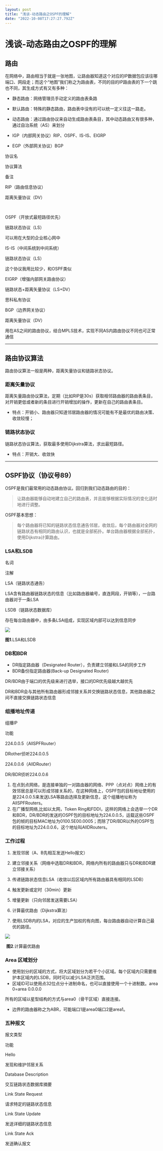```yaml
---
layout: post
title: "浅谈-动态路由之OSPF的理解"
date: "2022-10-08T17:27:27.792Z"
---
```

浅谈-动态路由之OSPF的理解
===============

路由
--

在网络中，路由相当于就是一张地图，让路由器知道这个对应的IP数据包应该往哪端口、网段走；而这个“地图”我们称之为路由表，不同的目的IP路由表的下一个跳也不同，其生成方式有又有多种：

*   静态路由：网络管理员手动定义的路由表条路

*   默认路由：特殊的静态路由，路由表中没有的可以统一定义往这一路走。

*   动态路由：通过路由协议来自动生成路由表条目，其中动态路由又有很多种，通过自治系统（AS）来划分

*   IGP（内部网关协议）RIP、OSPF、IS-IS、EIGRP
*   EGP（外部网关协议）BGP

协议名

协议算法

备注

RIP（路由信息协议）

距离矢量协议（DV）

 

OSPF（开放式最短路径优先）

链路状态协议（LS）

可以用在大型的企业核心网中

IS-IS（中间系统到中间系统）

链路状态协议（LS）

这个协议我用比较少，和OSPF类似

EIGRP（增强内部网关路由协议）

链路状态+距离矢量协议（LS+DV）

思科私有协议

BGP（边界网关协议）

距离矢量协议（DV）

用在AS之间的路由协议，结合MPLS技术，实现不同AS内路由协议不同也可正常通信

* * *

路由协议算法
------

路由协议算法一般是两种，距离矢量协议和链路状态协议。

### 距离矢量协议

距离矢量路由协议算法，定期（比如RIP是30s）获取相邻路由器的路由表条目，对开销更低或者新的条目进行开销增加的操作，更新在自己的路由表条目。

*   特点：开销小、路由器只知道邻居路由器的情况可能有不是最优的路由决策、收敛较慢；

### 链路状态协议

链路状态协议算法，获取最多使用Dijkstra算法，求出最短路径。

*   特点：开销大、收敛快

* * *

OSPF协议（协议号89）
-------------

OSPF是我们最常用的动态路由协议。回归到我们动态路由的目的：

> 让路由器能够自动地建立自己的路由表，并且能够根据实际情况的变化适时地进行调整。

OSPF基本思想：

> 每个路由器将已知的链路状态信息通告邻居，收敛后，每个路由器对全网的链路状态有相同的路由认识，也就是全部拓扑。单台路由器根据全部拓扑，使用Dijkstra计算路由。

### LSA和LSDB

名词

注解

LSA（链路状态通告）

LSA含有路由器链路状态的信息（比如路由器编号，直连网段，开销等），一台路由器对于一条LSA

LSDB（链路状态数据库）

存在每台路由器中，由多条LSA组成，实现区域内部可以达到信息同步

![](https://img2022.cnblogs.com/blog/2928139/202210/2928139-20221008192203012-1324256000.png)

**图1**.LSA和LSDB

### DB和BDR

*   DR指定路由器（Designated Router），负责建立邻接和LSA的同步工作
*   BDR备份指定路由器(Back-up Designated Router)

DR/BDR由于端口的优先级来进行选举，接口的DR优先级越大越优先

DR和BDR会与其他所有路由器形成邻接关系并交换链路状态信息，其他路由器之间不直接交换链路状态信息

### 组播地址传递

组播IP

功能

224.0.0.5（AllSPFRouter）

DRother侦听224.0.0.5

224.0.0.6（AllDRouter）

DR/BDR侦听224.0.0.6

1.  在点到点网络，是连接单独的一对路由器的网络、PPP（点对点）网络上的有效邻居总是可以形成邻接关系的，在这种网络上，OSPF包的目标地址使用的是224.0.0.5来发送LSA等路由选择及更新信息，这个组播地址称为AllSPFRouters。
2.  在广播型网络,比如以太网，Token Ring和FDDI，这样的网络上会选举一个DR和BDR，DR/BDR的发送的OSPF包的目标地址为224.0.0.5，运载这些OSPF包的帧的目标MAC地址为0100.5E00.0005；而除了DR/BDR以外的OSPF包的目标地址为224.0.0.6，这个地址叫AllDRouters。

### 工作过程

1.  发现邻居（A、B先相互发送Hello报文）
2.  建立邻接关系（网络中选取DR和BDR，网络内所有的路由器只与DR和BDR建立邻接关系）
3.  传递链路状态信息LSA（收敛以后区域内所有路由器具有相同的LSDB）

1.  触发更新或定时（30min）更新
2.  增量更新（只向邻居发送需要LSA）

5.  计算最优路由（Dijkstra算法）

1.  使用LSDB内的LSA，对应的生产加权的有向图，每台路由器自动计算自己最优的路径。

![](https://img2022.cnblogs.com/blog/2928139/202210/2928139-20221008192259634-247437022.png)

 **图2**.计算最优路由

### Area 区域划分

*   使用划分的区域的方式，将大区域划分为若干个小区域。每个区域内只需要维护本区域内的LSDB，同时可以减少LSA泛洪范围。
*   区域ID可以使用点32位点分十进制命名，也可以直接使用一个十进制数。area 0=area 0.0.0.0

所有的区域以星型结构的方式与area0（骨干区域）直接连接。

*   边界的路由器称之为ABR，可能端口1是area0端口2是area1。

### 五种报文

报文类型

功能

Hello

发现和维护邻居关系

Database Description

交互链路状态数据库摘要

Link State Request

请求特定的链路状态信息

Link State Update

发送详细的链路状态信息

Link State Ack

发送确认报文